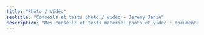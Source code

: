 ```yaml
---
title: "Photo / Vidéo"
seotitle: "Conseils et tests photo / vidéo - Jeremy Janin"
description: "Mes conseils et tests matériel photo et vidéo : documentaire, GoPro, drone"
---
```

